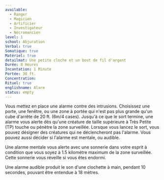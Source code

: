 ```yaml
---
available:
  - Ranger
  - Magicien
  - Artificier
  - Investigateur
  - Nécromancien
level: 1
school: Abjuration
Verbal: true
Somatique: true
Matériel: true
detailmat: Une petite cloche et un bout de fil d'argent
Durée: 8 Heures
Incantation: 1 Minute
Portée: 30 ft.
Concentration:
Rituel: true
englishname: Alarm
status: empty
---
```

Vous mettez en place une alarme contre des intrusions. Choisissez une porte, une fenêtre, ou une zone à portée qui n'est pas plus grande qu'un cube d'arrête de 20 ft. (6m/4 cases). Jusqu'à ce que le sort termine, une alarme vous alerte dès qu'une créature de taille supérieure à Très Petite (TP) touche ou pénètre la zone surveillée. Lorsque vous lancez le sort, vous pouvez désigner des créatures qui ne déclencheront pas l'alarme. Vous pouvez aussi décider si l'alarme est mentale, ou audible.

Une alarme mentale vous alerte avec une sonnerie dans votre esprit à condition que vous soyez à 1.5 kilomètre maximum de la zone surveillée. Cette sonnerie vous réveille si vous êtes endormi.

Une alarme audible produit le son d'une clochette à main, pendant 10 secondes, pouvant être entendue à 18 mètres.
